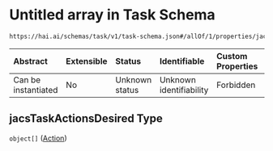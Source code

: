 # Untitled array in Task Schema

```txt
https://hai.ai/schemas/task/v1/task-schema.json#/allOf/1/properties/jacsTaskActionsDesired
```



| Abstract            | Extensible | Status         | Identifiable            | Custom Properties | Additional Properties | Access Restrictions | Defined In                                                                          |
| :------------------ | :--------- | :------------- | :---------------------- | :---------------- | :-------------------- | :------------------ | :---------------------------------------------------------------------------------- |
| Can be instantiated | No         | Unknown status | Unknown identifiability | Forbidden         | Allowed               | none                | [task.schema.json\*](../../schemas/task/v1/task.schema.json "open original schema") |

## jacsTaskActionsDesired Type

`object[]` ([Action](action.md))
